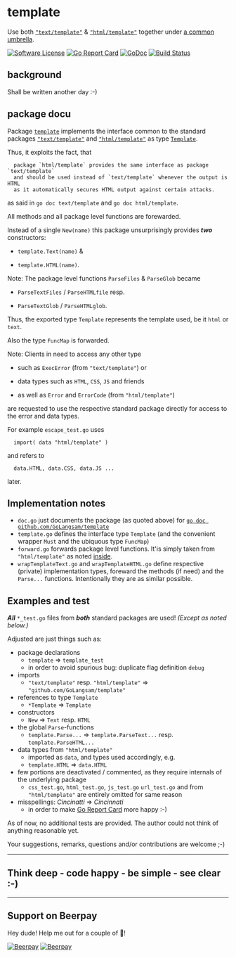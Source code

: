# template
Use both [`"text/template"`](https://godoc.org/github.com/golang/go/src/text/template) &amp; [`"html/template"`](https://godoc.org/github.com/golang/go/src/html/template) together under [a common umbrella](https://github.com/GoLangsam/template).

[![Software License](https:img.shields.io/:license-MIT-blue.svg?style=plastic)](LICENSE.md) [![Go Report Card](https:goreportcard.com/badge/github.com/GoLangsam/template?style=plastic)](https:goreportcard.com/report/github.com/GoLangsam/template) [![GoDoc](https:godoc.org/github.com/GoLangsam/template?status.svg&style=plastic)](https:godoc.org/github.com/GoLangsam/template) [![Build Status](https:travis-ci.org/GoLangsam/template.svg?branch=master&style=plastic)](https:travis-ci.org/GoLangsam/template)

## background
Shall be written another day :-)

## package docu

Package [`template`](https://github.com/GoLangsam/template) implements the interface common to the standard packages
[`"text/template"`](https://github.com/golang/go/tree/master/src/text/template) and [`"html/template"`](https://github.com/golang/go/tree/master/src/html/template) as type [`Template`](https://godoc.org/github.com/GoLangsam/template#Template).

Thus, it exploits the fact, that

	  package `html/template` provides the same interface as package `text/template`
	  and should be used instead of `text/template` whenever the output is HTML
	  as it automatically secures HTML output against certain attacks.

as said in `go doc text/template` and `go doc html/template`.

All methods and all package level functions are forewarded.

Instead of a single `New(name)` this package unsurprisingly provides
***two*** constructors:

- `template.Text(name)` &

- `template.HTML(name)`.

Note: The package level functions `ParseFiles` & `ParseGlob` became

- `ParseTextFiles` / `ParseHTMLfile` resp.

- `ParseTextGlob` / `ParseHTMLglob`.

Thus, the exported type `Template` represents the template used,
be it `html` or `text`.

Also the type `FuncMap` is forwarded.

Note: Clients in need to access any other type

- such as `ExecError` (from `"text/template"`) or

- data types such as `HTML`, `CSS`, `JS` and friends

- as well as `Error` and `ErrorCode` (from `"html/template"`)

are requested to use the respective standard package directly for access to the error and data types.

For example `escape_test.go` uses

	  import( data "html/template" )

and refers to

	  data.HTML, data.CSS, data.JS ...

later.

## Implementation notes

- `doc.go` just documents the package (as quoted above)
  for [`go doc github.com/GoLangsam/template`](https:godoc.org/github.com/GoLangsam/template)
- `template.go` defines the interface type `Template`
  (and the convenient wrapper `Must` and the ubiquous type `FuncMap`)
- `forward.go` forwards package level functions.
  It'is simply taken from `"html/template"` as noted [inside](https://github.com/GoLangsam/template/blob/master/forward.go).
- `wrapTemplateText.go` and `wrapTemplateHTML.go` define respective (private) implementation types,
  foreward the methods (if need) and the `Parse...` functions.
  Intentionally they are as similar possible.

## Examples and test

***All*** `*_test.go` files from ***both*** standard packages are used! _(Except as noted below.)_

Adjusted are just things such as:
- package declarations
  - `template` => `template_test`
  - in order to avoid spurious bug: duplicate flag definition `debug` 
- imports
  - `"text/template"` resp. `"html/template"` => `"github.com/GoLangsam/template"`
- references to type `Template`
  - `*Template` => `Template`
- constructors
  - `New` => `Text` resp. `HTML`
- the global `Parse`-functions
  - `template.Parse...` => `template.ParseText...` resp. `template.ParseHTML...` 
- data types from `"html/template"`
  - imported as `data`, and types used accordingly, e.g.
  - `template.HTML` => `data.HTML` 
- few portions are deactivated / commented, as they require internals of the underlying package
  - `css_test.go`, `html_test.go`, `js_test.go` `url_test.go` and from `"html/template"` are entirely omitted for same reason
- misspellings: *Cincinatti* => *Cincinnati*
  - in order to make [Go Report Card](https:goreportcard.com/report/github.com/GoLangsam/template) more happy :-)


As of now, no additional tests are provided. The author could not think of anything reasonable yet.

Your suggestions, remarks, questions and/or contributions are welcome ;-)

---
## Think deep - code happy - be simple - see clear :-)

---
## Support on Beerpay
Hey dude! Help me out for a couple of :beers:!

[![Beerpay](https://beerpay.io/GoLangsam/template/badge.svg?style=beer-square)](https://beerpay.io/GoLangsam/template)  [![Beerpay](https://beerpay.io/GoLangsam/template/make-wish.svg?style=flat-square)](https://beerpay.io/GoLangsam/template?focus=wish)